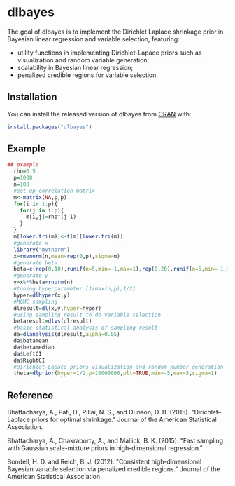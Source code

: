 # dlbayes

The goal of dlbayes is to implement the Dirichlet Laplace shrinkage prior in Bayesian linear regression and variable selection, featuring: 
- utility functions in implementing Dirichlet-Lapace priors such as visualization and random variable generation; 
- scalability in Bayesian linear regression; 
- penalized credible regions for variable selection. 

## Installation

You can install the released version of dlbayes from [CRAN](https://CRAN.R-project.org) with:

``` r
install.packages("dlbayes")
```

## Example

``` r
## example
  rho=0.5
  p=1000
  n=100
  #set up correlation matrix
  m<-matrix(NA,p,p)
  for(i in 1:p){
    for(j in i:p){
      m[i,j]=rho^(j-i)
    }
  }
  m[lower.tri(m)]<-t(m)[lower.tri(m)]
  #generate x
  library("mvtnorm")
  x=rmvnorm(n,mean=rep(0,p),sigma=m)
  #generate beta
  beta=c(rep(0,10),runif(n=5,min=-1,max=1),rep(0,20),runif(n=5,min=-1,max=1),rep(0,p-40))
  #generate y
  y=x%*%beta+rnorm(n)
  #tuning hyperparameter [1/max(n,p),1/2]
  hyper=dlhyper(x,y)
  #MCMC sampling
  dlresult=dl(x,y,hyper=hyper)
  #using sampling result to do variable selection
  betaresult=dlvs(dlresult)
  #basic statistical analysis of sampling result
  da=dlanalysis(dlresult,alpha=0.05)
  da$betamean
  da$betamedian
  da$LeftCI
  da$RightCI
  #Dirichlet-Lapace priors visualization and random number generation 
  theta=dlprior(hyper=1/2,p=10000000,plt=TRUE,min=-5,max=5,sigma=1)
```

## Reference 

Bhattacharya, A., Pati, D., Pillai, N. S., and Dunson, D. B. (2015). "Dirichlet–Laplace priors for optimal shrinkage." Journal of the     American Statistical Association.

Bhattacharya, A., Chakraborty, A., and Mallick, B. K. (2015). "Fast sampling with Gaussian scale-mixture priors in high-dimensional       regression."   

Bondell, H. D. and Reich, B. J. (2012). "Consistent high-dimensional Bayesian variable selection via penalized credible regions."         Journal of the American Statistical Association

